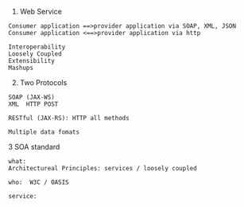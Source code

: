 1. Web Service
```
Consumer application ==>provider application via SOAP, XML, JSON
Consumer application <==>provider application via http

Interoperability
Loosely Coupled
Extensibility
Mashups
```

2. Two Protocols 
```
SOAP (JAX-WS)
XML  HTTP POST

RESTful (JAX-RS): HTTP all methods

Multiple data fomats
```

3 SOA standard
```
what:
Architectureal Principles: services / loosely coupled

who:  W3C / OASIS

service:
```

